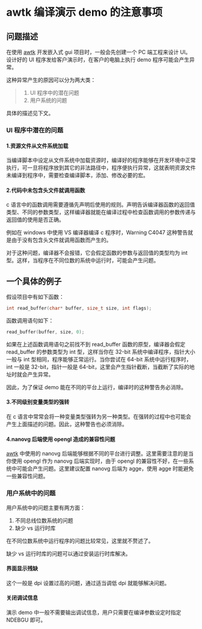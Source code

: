 # awtk 编译演示 demo 的注意事项
## 问题描述
在使用 [awtk](https://github.com/zlgopen/awtk) 开发嵌入式 gui 项目时，一般会先创建一个 PC 端工程来设计 UI。设计好的 UI 程序发给客户演示时，在客户的电脑上执行 demo 程序可能会产生异常。

这种异常产生的原因可以分为两大类：

> 1. UI 程序中的潜在问题
> 2. 用户系统的问题

具体的描述见下文。

### UI 程序中潜在的问题
#### 1.资源文件从文件系统加载
当编译脚本中设定从文件系统中加载资源时，编译好的程序能够在开发环境中正常执行，可一旦将程序放到其它的非法路径中，程序便执行异常，这就表明资源文件未编译到程序中，需要检查编译脚本，添加、修改必要的宏。

#### 2.代码中未包含头文件就调用函数
c 语言中的函数调用需要遵循先声明后使用的规则。声明告诉编译器函数的返回值类型、不同的参数类型，这样编译器就能在编译过程中检查函数调用的参数传递与返回值的使用是否正确。

例如在 windows 中使用 VS 编译器编译 c 程序时，Warning C4047 这种警告就是由于没有包含头文件就调用函数而产生的。

对于这种问题，编译器不会报错，它会假定函数的参数与返回值的类型均为 int 型。这样，当程序在不同位数的系统中运行时，可能会产生问题。

## 一个具体的例子
假设项目中有如下函数：

```c
int read_buffer(char* buffer, size_t size, int flags);
```
函数调用语句如下：
```c
read_buffer(buffer, size, 0);
```
如果在上述函数调用语句之前找不到 read_buffer 函数的原型，编译器会假定 read_buffer 的参数类型为 int 型，这样当你在 32-bit 系统中编译程序，指针大小一般与 int 型相同，程序能够正常运行。当你尝试在 64-bit 系统中运行程序时，int 一般是 32-bit，指针一般是 64-bit，这里会产生指针截断，当截断了实际的地址时就会产生异常。

因此，为了保证 demo 能在不同的平台上运行，编译时的这种警告务必消除。

#### 3.不同级别变量类型的强转
在 c 语言中常常会将一种变量类型强转为另一种类型。在强转的过程中也可能会产生上面描述的问题。因此，这种警告也必须消除。

#### 4.nanovg 后端使用 opengl 造成的兼容性问题
[awtk](https://github.com/zlgopen/awtk) 中使用的 nanovg 后端能够根据不同的平台进行调整。这里需要注意的是当你使用 opengl 作为 nanovg 后端实现时，由于 opengl 的兼容性不好，在一些系统中可能会产生问题。这里建议配置 nanovg 后端为 agge，使用 agge 时能避免一些兼容性问题。

### 用户系统中的问题
用户系统中的问题主要有两方面：

1. 不同总线位数系统的问题
2. 缺少 vs 运行时库

在不同位数系统中运行程序的问题比较常见，这里就不赘述了。

缺少 vs 运行时库的问题可以通过安装运行时库解决。

#### 界面显示残缺
这个一般是 dpi 设置过高的问题，通过适当调低 dpi 就能够解决问题。

#### 关闭调试信息
演示 demo 中一般不需要输出调试信息，用户只需要在编译参数设定时指定 NDEBGU 即可。



